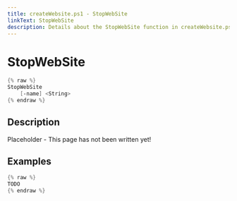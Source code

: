 ```yaml
---
title: createWebsite.ps1 - StopWebSite
linkText: StopWebSite
description: Details about the StopWebSite function in createWebsite.ps1 helper script
---
```


# StopWebSite

```PowerShell
{% raw %}
StopWebSite
    [-name] <String>
{% endraw %}
```

## Description

Placeholder - This page has not been written yet!

## Examples

```PowerShell
{% raw %}
TODO
{% endraw %}
```
